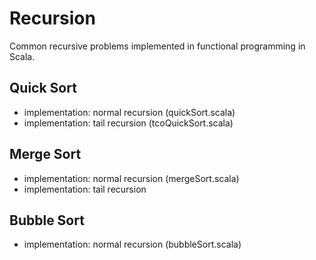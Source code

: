 # Recursion

Common recursive problems implemented in functional programming in Scala.

## Quick Sort

+
  implementation: normal recursion (quickSort.scala)
+
  implementation: tail recursion (tcoQuickSort.scala)

## Merge Sort

+
  implementation: normal recursion (mergeSort.scala)
+
  implementation: tail recursion

## Bubble Sort

+
  implementation: normal recursion (bubbleSort.scala)

